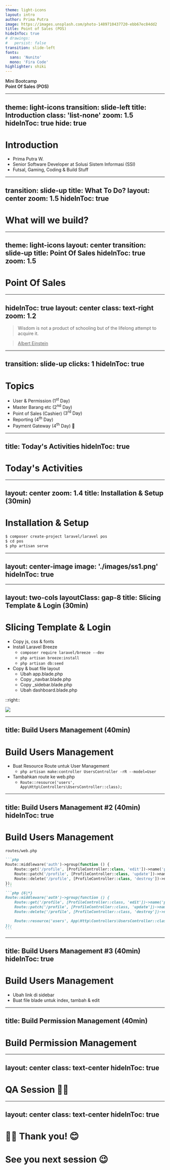 ```yaml
---
theme: light-icons
layout: intro
author: Prima Putra
image: https://images.unsplash.com/photo-1489710437720-ebb67ec84dd2
title: Point of Sales (POS)
hideInToc: true
# drawings:
#   persist: false
transition: slide-left
fonts:
  sans: 'Nunito'
  mono: 'Fira Code'
highlighter: shiki
---
```


<div class="mb-4 absolute top-8 left-12">
  <span class="text-4xl text-primary-lighter text-opacity-60" style="font-weight:500;" >
    Mini Bootcamp <light-icon icon="device-desktop"/>
  </span>
  <div class="text-7xl text-white text-opacity-90" style="font-weight:600;" >
    Point Of Sales (POS)
  </div> 
</div>

<!--
Left for comment
-->

---
theme: light-icons
transition: slide-left
title: Introduction
class: 'list-none'
zoom: 1.5
hideInToc: true
hide: true
---

# Introduction

<div class="mt-8">
  <ul class="list-none">
    <li><solar-user-id-bold /> <span class="font-bold text-lg">Prima Putra W.</span></li>
    <li><solar-buildings-bold /> <span class="underline">Senior Software Developer</span> at <span class="font-bold">Solusi Sistem Informasi (SSI)</span></li>
    <li><ph-game-controller-fill /> Futsal, Gaming, Coding & Build Stuff</li>
  </ul>
</div>

<!--
Here is another comment.
-->

---
transition: slide-up
title: What To Do?
layout: center
zoom: 1.5
hideInToc: true
---

# What will we build?

<!-- Another comment -->

---
theme: light-icons
layout: center
transition: slide-up
title: Point Of Sales
hideInToc: true
zoom: 1.5
---

# Point Of Sales
<!-- Put ending product image here -->

---
hideInToc: true
layout: center
class: text-right
zoom: 1.2
---

> Wisdom is not a product of schooling but of the lifelong attempt to acquire it.

> <ins>Albert Einstein</ins>

---
transition: slide-up
clicks: 1
hideInToc: true
---

# Topics

<div>
  <ul class="list-none">
    <li><span v-mark.box.orange><ph-users-bold /> User & Permission <span>(1<sup>st</sup> Day)</span></span></li>
    <li><solar-box-bold /> Master Barang etc <span>(2<sup>nd</sup> Day)</span></li>
    <li><ph-cash-register /> Point of Sales (Cashier) <span>(3<sup>rd</sup> Day)</span> </li>
    <li><solar-notebook-bookmark-bold /> Reporting <span>(4<sup>th</sup> Day)</span></li>
    <li><solar-card-linear /> Payment Gateway <span>(4<sup>th</sup> Day)</span> 🤔</li>
  </ul>
</div>

---
title: Today's Activities
hideInToc: true
---

# Today's Activities

<Toc />

---
layout: center
zoom: 1.4
title: Installation & Setup (30min)
---

# Installation & Setup

```sh {1|2|3}
$ composer create-project laravel/laravel pos
$ cd pos
$ php artisan serve
```

---
layout: center-image
image: './images/ss1.png'
hideInToc: true
---


---
layout: two-cols
layoutClass: gap-8
title: Slicing Template & Login (30min)
---

# Slicing Template & Login

* <span v-mark.box.orange>Copy js, css & fonts</span>
* <span v-mark.box.orange>Install Laravel Breeze</span>
  * <span v-mark.box.orange> `composer require laravel/breeze --dev` </span>
  * <span v-mark.box.orange> `php artisan breeze:install` </span>
  * <span v-mark.box.orange> `php artisan db:seed` </span>
* <span v-mark.box.orange> Copy & buat file layout </span>
  * <span v-mark.box.orange> Ubah app.blade.php </span>
  * <span v-mark.box.orange> Copy _navbar.blade.php </span>
  * <span v-mark.box.orange> Copy _sidebar.blade.php </span>
  * <span v-mark.box.orange> Ubah dashboard.blade.php </span>

::right::

<img src="/public/images/ss2.png" v-click class="rounded shadow" />

---
title: Build Users Management (40min)
---

# Build Users Management

* <span v-mark.box.orange>Buat Resource Route untuk User Management</span>
  * <span v-mark.box.orange>`php artisan make:controller UsersController -rR --model=User`</span>
* <span v-mark.box.orange>Tambahkan route ke web.php</span>
  * <span v-mark.box.orange>`Route::resource('users', App\Http\Controllers\UsersController::class);`</span>

---
title: Build Users Management #2 (40min)
hideInToc: true
---

# Build Users Management

```sh
routes/web.php
```

````md magic-move
```php
Route::middleware('auth')->group(function () {
    Route::get('/profile', [ProfileController::class, 'edit'])->name('profile.edit');
    Route::patch('/profile', [ProfileController::class, 'update'])->name('profile.update');
    Route::delete('/profile', [ProfileController::class, 'destroy'])->name('profile.destroy');
});
```
```php {6|*}
Route::middleware('auth')->group(function () {
    Route::get('/profile', [ProfileController::class, 'edit'])->name('profile.edit');
    Route::patch('/profile', [ProfileController::class, 'update'])->name('profile.update');
    Route::delete('/profile', [ProfileController::class, 'destroy'])->name('profile.destroy');

    Route::resource('users', App\Http\Controllers\UsersController::class);
});
```
````


---
title: Build Users Management #3 (40min)
hideInToc: true
---

# Build Users Management

* <span v-mark.box.orange>Ubah link di sidebar</span>
* <span v-mark.box.orange>Buat file blade untuk index, tambah & edit</span>

---
title: Build Permission Management (40min)
---

# Build Permission Management

---
layout: center
class: text-center
hideInToc: true
---

# QA Session 🙋‍♂️

---
layout: center
class: text-center
hideInToc: true
---

# 🙏🏻 Thank you! 😊

# See you next session 😉
